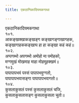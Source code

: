 ```yaml
---
title: एकठानिकादियमकगाथा

---
```

एकठानिकादियमकगाथा  
१०१.  
आकङ्खक्खाकङ्खङ्ग कङ्खागङ्गाखागहक,  
कङ्खागाहककङ्खाघ हा हा कङ्खा कहं कहं॥  
१०२.  
अप्पगब्भो अपगब्भो अमोहो मा पमोहको,  
मग्गमुखं मोखमाह माहा मोहमूहक्खमं॥  
१०३.  
पापापापभवं पस्सं पापापभवुग्गतो,  
पापापापभवासङ्गा पापापापभवागतो॥  
१०४.  
कुसलाकुसलं पस्सं कुसलाकुसलं चजि,  
कुसलाकुसलासङ्ग कुसलाकुसला चुतो॥  